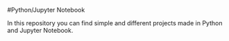 #Python/Jupyter Notebook

In this repository you can find simple and different projects made in Python and Jupyter Notebook. 

